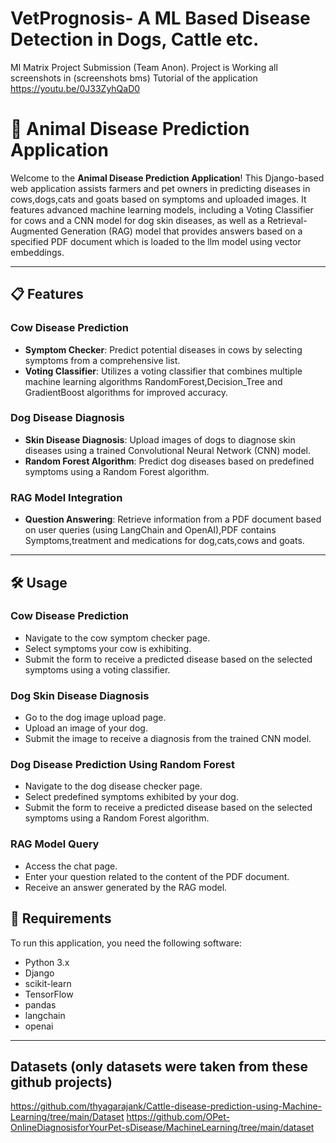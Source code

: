# VetPrognosis- A ML Based Disease Detection in Dogs, Cattle etc.
Ml Matrix Project Submission (Team Anon). Project is Working all screenshots in (screenshots bms) 
Tutorial of the application https://youtu.be/0J33ZyhQaD0
# 🐄 Animal Disease Prediction Application

Welcome to the **Animal Disease Prediction Application**! This Django-based web application assists farmers and pet owners in predicting diseases in cows,dogs,cats and goats based on symptoms and uploaded images. It features advanced machine learning models, including a Voting Classifier for cows and a CNN model for dog skin diseases, as well as a Retrieval-Augmented Generation (RAG) model that provides answers based on a specified PDF document which is loaded to the llm model using vector embeddings.

---

## 📋 Features

### Cow Disease Prediction
- **Symptom Checker**: Predict potential diseases in cows by selecting symptoms from a comprehensive list.
- **Voting Classifier**: Utilizes a voting classifier that combines multiple machine learning algorithms RandomForest,Decision_Tree and GradientBoost algorithms for improved accuracy.

### Dog Disease Diagnosis
- **Skin Disease Diagnosis**: Upload images of dogs to diagnose skin diseases using a trained Convolutional Neural Network (CNN) model.
- **Random Forest Algorithm**: Predict dog diseases based on predefined symptoms using a Random Forest algorithm.

### RAG Model Integration
- **Question Answering**: Retrieve information from a PDF document based on user queries (using LangChain and OpenAI),PDF contains Symptoms,treatment and medications for dog,cats,cows and goats.

---

## 🛠️ Usage
### Cow Disease Prediction
- Navigate to the cow symptom checker page.
- Select symptoms your cow is exhibiting.
- Submit the form to receive a predicted disease based on the selected symptoms using a voting classifier.
### Dog Skin Disease Diagnosis
- Go to the dog image upload page.
- Upload an image of your dog.
- Submit the image to receive a diagnosis from the trained CNN model.
### Dog Disease Prediction Using Random Forest
- Navigate to the dog disease checker page.
- Select predefined symptoms exhibited by your dog.
- Submit the form to receive a predicted disease based on the selected symptoms using a Random Forest algorithm.
### RAG Model Query
- Access the chat page.
- Enter your question related to the content of the PDF document.
- Receive an answer generated by the RAG model.


## 🚀 Requirements

To run this application, you need the following software:

- Python 3.x
- Django
- scikit-learn
- TensorFlow
- pandas
- langchain
- openai

---
##  Datasets (only datasets were taken from these github projects)
https://github.com/thyagarajank/Cattle-disease-prediction-using-Machine-Learning/tree/main/Dataset
https://github.com/OPet-OnlineDiagnosisforYourPet-sDisease/MachineLearning/tree/main/dataset



